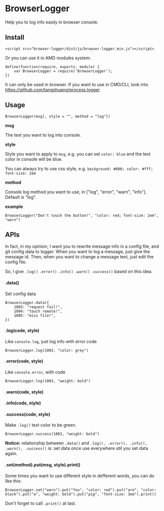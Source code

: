 # BrowserLogger

Help you to log info easily in browser console.

## Install

```
<script src="browser-logger/dist/js/browser-logger.min.js"></script>
```

Or you can use it in AMD modules system:

```
define(function(require, exports, module) {
	var BrowserLogger = require('BrowserLogger');
})
```

It can only be used in browser. If you want to use in CMD/CLI, look into https://github.com/tangshuang/process.logger

## Usage

```
BrowserLogger(msg[, style = "", method = "log"])
```

**msg**

The text you want to log into console.

**style**

Style you want to apply to `msg`, e.g. you can set `color: blue` and the text color in console will be blue.

You can always try to use css style, e.g. `background: #000; color: #fff; font-size: 2em`

**method**

Console log method you want to use, in ["log", "error", "warn", "info"]. Default is "log".

**example**

```
BrowserLogger("Don't touch the button!", "color: red; font-size: 2em", "warn")
```

## APIs

In fact, in my opinion, I want you to rewrite message info in a config file, and git config data to logger. When you want to log a message, just give the message id. Then, when you want to change a message text, just edit the config file.

So, I give `.log()` `.error()` `.info()` `.warn()` `.success()` based on this idea.

#### .data()

Set config data

```
BrowserLogger.data({
	1003: "request fail!",
	1004: "touch remote!",
	1005: "miss file!",
})
```

#### .log(code, style)

Like `console.log`, just log info with error code

```
BrowserLogger.log(1003, "color: grey")
```

#### .error(code, style)

Like `console.error`, with code

```
BrowserLogger.log(1003, "weight: bold")
```

#### .warn(code, style)

#### .info(code, style)

#### .success(code, style)

Make `.log()` text color to be green.

```
BrowserLogger.success(1003, "weight: bold")
```

**Notice:** relationship between `.data()` and `.log(), .error(), .info(), .warn(), .success()` is: set data once use everywhere util you set data again.

#### .set(method).put(msg, style).print()

Some times you want to use different style in defferent words, you can do like this:

```
BrowserLogger.set("warn").put("You", "color: red").put("are", "color: black").put("a", "weight: bold").put("pig", "font-size: 3em").print()
```

Don't forget to call `.print()` at last.

